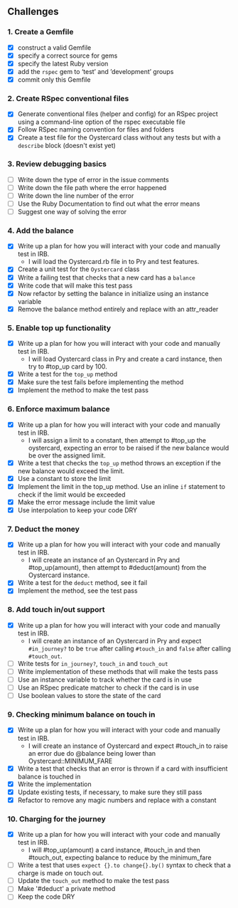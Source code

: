 ## Challenges

### 1. Create a Gemfile

- [x] construct a valid Gemfile
- [x] specify a correct source for gems
- [x] specify the latest Ruby version
- [x] add the `rspec` gem to ‘test’ and ’development’ groups
- [x] commit only this Gemfile

### 2. Create RSpec conventional files

- [x] Generate conventional files (helper and config) for an RSpec project using a command-line option of the rspec executable file
- [x] Follow RSpec naming convention for files and folders
- [x] Create a test file for the Oystercard class without any tests but with a `describe` block (doesn't exist yet)

### 3. Review debugging basics

- [ ] Write down the type of error in the issue comments
- [ ] Write down the file path where the error happened
- [ ] Write down the line number of the error
- [ ] Use the Ruby Documentation to find out what the error means
- [ ] Suggest one way of solving the error

### 4. Add the balance

- [x] Write up a plan for how you will interact with your code and manually test in IRB.
  - I will load the Oystercard.rb file in to Pry and test features.
- [x] Create a unit test for the `Oystercard` class
- [x] Write a failing test that checks that a new card has a `balance`
- [x] Write code that will make this test pass
- [x] Now refactor by setting the balance in initialize using an instance variable
- [x] Remove the balance method entirely and replace with an attr_reader

### 5. Enable top up functionality

- [x] Write up a plan for how you will interact with your code and manually test in IRB.
  - I will load Oystercard class in Pry and create a card instance, then try to #top_up card by 100.
- [x] Write a test for the `top_up` method
- [x] Make sure the test fails before implementing the method
- [x] Implement the method to make the test pass

### 6. Enforce maximum balance

- [x] Write up a plan for how you will interact with your code and manually test in IRB.
  - I will assign a limit to a constant, then attempt to #top_up the oystercard, expecting an error to be raised if the new balance would be over the assigned limit.
- [x] Write a test that checks the `top_up` method throws an exception if the new balance would exceed the limit.
- [x] Use a constant to store the limit
- [x] Implement the limit in the top_up method. Use an inline `if` statement to check if the limit would be exceeded
- [x] Make the error message include the limit value
- [x] Use interpolation to keep your code DRY

### 7. Deduct the money

- [x] Write up a plan for how you will interact with your code and manually test in IRB.
  - I will create an instance of an Oystercard in Pry and #top_up(amount), then attempt to #deduct(amount) from the Oystercard instance.
- [x] Write a test for the `deduct` method, see it fail
- [x] Implement the method, see the test pass

### 8. Add touch in/out support

- [x] Write up a plan for how you will interact with your code and manually test in IRB.
  - I will create an instance of an Oystercard in Pry and expect `#in_journey?` to be `true` after calling `#touch_in` and `false` after calling `#touch_out`.
- [ ] Write tests for `in_journey?`, `touch_in` and `touch_out`
- [ ] Write implementation of these methods that will make the tests pass
- [ ] Use an instance variable to track whether the card is in use
- [ ] Use an RSpec predicate matcher to check if the card is in use
- [ ] Use boolean values to store the state of the card

### 9. Checking minimum balance on touch in

- [x] Write up a plan for how you will interact with your code and manually test in IRB.
  - I will create an instance of Oystercard and expect #touch_in to raise an error due do @balance being lower than Oystercard::MINIMUM_FARE
- [x] Write a test that checks that an error is thrown if a card with insufficient balance is touched in
- [x] Write the implementation
- [x] Update existing tests, if necessary, to make sure they still pass
- [x] Refactor to remove any magic numbers and replace with a constant

### 10. Charging for the journey

- [x] Write up a plan for how you will interact with your code and manually test in IRB.
  - I will #top_up(amount) a card instance, #touch_in and then #touch_out, expecting balance to reduce by the minimum_fare
- [ ] Write a test that uses `expect {}.to change{}.by()` syntax to check that a charge is made on touch out.
- [ ] Update the `touch_out` method to make the test pass
- [ ] Make '#deduct' a private method
- [ ] Keep the code DRY
